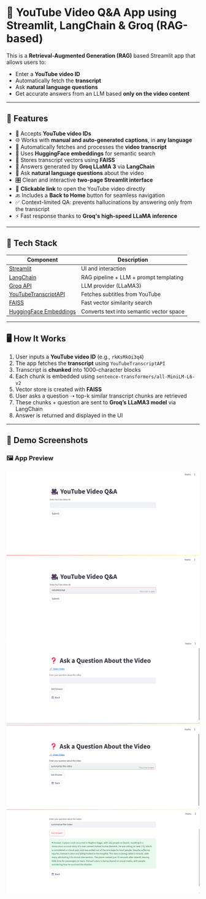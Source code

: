 # 🎥 YouTube Video Q&A App using Streamlit, LangChain & Groq (RAG-based)

This is a **Retrieval-Augmented Generation (RAG)** based Streamlit app that allows users to:
- Enter a **YouTube video ID**
- Automatically fetch the **transcript**
- Ask **natural language questions**
- Get accurate answers from an LLM based **only on the video content**
---

## 🚀 Features

- 🔎 Accepts **YouTube video IDs**
- 🌐 Works with **manual and auto-generated captions**, in **any language**
- 📜 Automatically fetches and processes the **video transcript**
- 🧠 Uses **HuggingFace embeddings** for semantic search
- 🧮 Stores transcript vectors using **FAISS**
- 🤖 Answers generated by **Groq LLaMA 3** via **LangChain**
- 💬 Ask **natural language questions** about the video
- 🎛️ Clean and interactive **two-page Streamlit interface**
- 🔗 **Clickable link** to open the YouTube video directly
- 🔙 Includes a **Back to Home** button for seamless navigation
- ✅ Context-limited QA: prevents hallucinations by answering only from the transcript
- ⚡ Fast response thanks to **Groq's high-speed LLaMA inference**



---

## 🧰 Tech Stack

| Component                     | Description                                   |
|------------------------------|-----------------------------------------------|
| [Streamlit](https://streamlit.io/)        | UI and interaction                          |
| [LangChain](https://www.langchain.com/)   | RAG pipeline + LLM + prompt templating      |
| [Groq API](https://console.groq.com/)     | LLM provider (LLaMA3)                        |
| [YouTubeTranscriptAPI](https://pypi.org/project/youtube-transcript-api/) | Fetches subtitles from YouTube              |
| [FAISS](https://github.com/facebookresearch/faiss)       | Fast vector similarity search                |
| [HuggingFace Embeddings](https://huggingface.co/sentence-transformers) | Converts text into semantic vector space     |

---
## 🖥️ How It Works

1. User inputs a **YouTube video ID** (e.g., `rkKsMkOi3q4`)
2. The app fetches the **transcript** using `YouTubeTranscriptAPI`
3. Transcript is **chunked** into 1000-character blocks
4. Each chunk is embedded using `sentence-transformers/all-MiniLM-L6-v2`
5. Vector store is created with **FAISS**
6. User asks a question ➝ top-k similar transcript chunks are retrieved
7. These chunks + question are sent to **Groq’s LLaMA3 model** via LangChain
8. Answer is returned and displayed in the UI

---
## 📸 Demo Screenshots

### 🖼️ App Preview

![Screenshot 1](Screenshot%20(1371).png)
![Screenshot 2](Screenshot%20(1372).png)
![Screenshot 3](Screenshot%20(1373).png)
![Screenshot 4](Screenshot%20(1374).png)
![Screenshot 5](Screenshot%20(1375).png)
